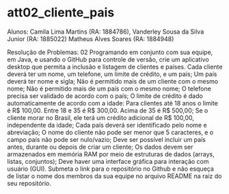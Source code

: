 # att02_cliente_pais

Alunos: Camila Lima Martins (RA: 1884786),
        Vanderley Sousa da Silva Junior (RA: 1885022)
        Matheus Alves Soares (RA: 1884948)

Resolução de Problemas: 02 Programando em conjunto com sua equipe, em Java, e usando o GitHub para controle de versão, crie um aplicativo desktop que permita a inclusão e listagem de clientes e países.  Cada cliente deverá ter um nome, um telefone, um limite de crédito, e um país; Um país deverá ter nome e sigla; Não é permitido mais de um cliente com o mesmo nome; Não é permitido mais de um país com o mesmo nome; O telefone precisa ser validado de acordo com o país; O limite de crédito é dado automaticamente de acordo com a idade: Para clientes até 18 anos o limite é R$ 100,00. Entre 18 e 35 é R$ 300,00. Acima de 35 é R$ 500,00; Se o cliente morar no Brasil, ele terá um crédito adicional de R$ 100,00, independente da idade; Cada país deverá ser identificado pelo nome e abreviação; O nome do cliente não pode ser menor que 5 caracteres, e o campo país não pode ser nulo/vazio; Deve ser possível incluir um país antes, durante ou depois de criar um cliente; Os dados devem ser armazenados em memória RAM por meio de estruturas de dados (arrays, listas, conjuntos); Deve haver uma interface gráfica para interação com usuário (GUI). Submeta o link para o repositório no Github e não esqueça de listar o nome dos membros da sua equipe no arquivo README na raiz do seu repositório.

